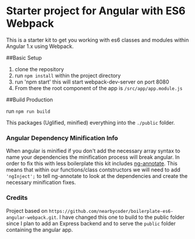# Starter project for Angular with ES6 Webpack

This is a starter kit to get you working with es6 classes and modules within Angular 1.x using Webpack.

##Basic Setup

1. clone the repository
2. run `npm install` within the project directory
3. run 'npm start' this will start webpack-dev-server on port 8080
4. From there the root component of the app is `/src/app/app.module.js`

##Build Production

run `npm run build`

This packages (Uglified, minified) everything into the `./public` folder.

### Angular Dependency Minification Info

When angular is minified if you don't add the necessary array syntax to name your dependencies the minification process will break angular. In order to fix this with less boilerplate this kit includes [ng-annotate](https://github.com/olov/ng-annotate). This means that within our functions/class contstructors we will need to add `'ngInject';` to tell ng-annotate to look at the dependencies and create the necessary minification fixes.

### Credits

Project based on `https://github.com/nearbycoder/boilerplate-es6-angular-webpack.git`.
I have changed this one to build to the public folder since I plan to add an Express backend and to serve the `public` folder containing the angular app.